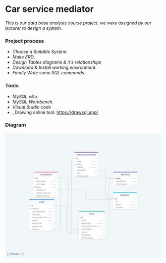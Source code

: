 # Car service mediator
_This is our data base analysis course project, we were assigned by our lecturer to design a system._


### Project process

-  _Choose a Suitable System_.
-  _Make ERD_.
- _Design Tables diagrams & it's relationships_
- _Download & Install working environment._
- _Finally Write some SQL commands._

### Tools

- _MySQL v8.x._
- _MySQL Workbench._
- _Visual Studio code_
- _Drawing online tool: https://drawsql.app/

### Diagram

![Blank diagram - Page 1](https://raw.githubusercontent.com/faroukaf/car_service_mediator/main/drawSQL-export-2022-04-13_16_19.png)

